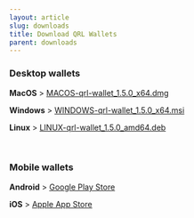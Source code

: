 ```yaml
---
layout: article
slug: downloads
title: Download QRL Wallets
parent: downloads
---
```


### Desktop wallets

**MacOS** > [MACOS-qrl-wallet_1.5.0_x64.dmg](https://github.com/theQRL/qrl-wallet/releases/download/v1.5.0/MACOS-qrl-wallet_1.5.0_x64.dmg)

**Windows** > [WINDOWS-qrl-wallet_1.5.0_x64.msi](https://github.com/theQRL/qrl-wallet/releases/download/v1.5.0/WINDOWS-qrl-wallet_1.5.0_x64.msi)

**Linux** > [LINUX-qrl-wallet_1.5.0_amd64.deb](https://github.com/theQRL/qrl-wallet/releases/download/v1.5.0/LINUX-qrl-wallet_1.5.0_amd64.deb)

&nbsp;

### Mobile wallets

**Android** > [Google Play Store](https://play.google.com/store/apps/details?id=com.theqrl)

**iOS** > [Apple App Store](https://itunes.apple.com/us/app/qrl-wallet/id1458620542?ls=1&mt=8)
